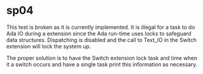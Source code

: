 sp04
====
This test is broken as it is currently implemented.  It is illegal for
a task to do Ada IO during a extension since the Ada run-time uses
locks to safeguard data structures.  Dispatching is disabled and the
call to Text_IO in the Switch extension will lock the system up.

The proper solution is to have the Switch extension lock task and
time when it a switch occurs and have a single task print this
information as necessary.

